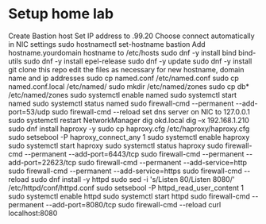 # Setup home lab

Create Bastion host
  Set IP address to .99.20
  Choose connect automatically in NIC settings
  sudo hostnamectl set-hostname bastion
  Add hostname.yourdomain hostname to /etc/hosts
  sudo dnf -y install bind bind-utils
  sudo dnf -y install epel-release
  sudo dnf -y update
  sudo dnf -y install git
  clone this repo
  edit the files as necessary for new hostname, domain name and ip addresses
  sudo cp named.conf /etc/named.conf
  sudo cp named.conf.local /etc/named/
  sudo mkdir /etc/named/zones
  sudo cp db* /etc/named/zones
  sudo systemctl enable named
  sudo systemctl start named
  sudo systemctl status named
  sudo firewall-cmd --permanent --add-port=53/udp
  sudo firewall-cmd --reload
  set dns server on NIC to 127.0.0.1
  sudo systemctl restart NetworkManager
  dig okd.local
  dig –x 192.168.1.210
  sudo dnf install haproxy -y
  sudo cp haproxy.cfg /etc/haproxy/haproxy.cfg
  sudo setsebool -P haproxy_connect_any 1
  sudo systemctl enable haproxy
  sudo systemctl start haproxy
  sudo systemctl status haproxy
  sudo firewall-cmd --permanent --add-port=6443/tcp
  sudo firewall-cmd --permanent --add-port=22623/tcp
  sudo firewall-cmd --permanent --add-service=http
  sudo firewall-cmd --permanent --add-service=https
  sudo firewall-cmd --reload
  sudo dnf install -y httpd
  sudo sed -i 's/Listen 80/Listen 8080/' /etc/httpd/conf/httpd.conf
  sudo setsebool -P httpd_read_user_content 1
  sudo systemctl enable httpd
  sudo systemctl start httpd
  sudo firewall-cmd --permanent --add-port=8080/tcp
  sudo firewall-cmd --reload
  curl localhost:8080
